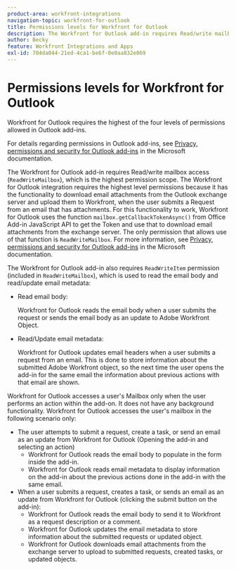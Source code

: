 ```yaml
---
product-area: workfront-integrations
navigation-topic: workfront-for-outlook
title: Permissions levels for Workfront for Outlook
description: The Workfront for Outlook add-in requires Read/write mailbox access. The Workfront for Outlook integration requires the highest level permissions because it has the functionality to download email attachments from the Outlook exchange server and upload them to Workfront, when the user submits a Request from an email that has attachments.
author: Becky
feature: Workfront Integrations and Apps
exl-id: 704da044-21ed-4ca1-be6f-0e0aa832e069
---
```

# Permissions levels for Workfront for Outlook

Workfront for Outlook requires the highest of the four levels of permissions allowed in Outlook add-ins.

For details regarding permissions in Outlook add-ins, see [Privacy, permissions and security for Outlook add-ins](https://docs.microsoft.com/en-us/office/dev/add-ins/outlook/privacy-and-security) in the Microsoft documentation.

The Workfront for Outlook add-in requires Read/write mailbox access (`ReadWriteMailbox`), which is the highest permission scope.
The Workfront for Outlook integration requires the highest level permissions because it has the functionality to download email attachments from the Outlook exchange server and upload them to Workfront, when the user submits a Request from an email that has attachments. For this functionality to work, Workfront for Outlook uses the function `mailbox.getCallbackTokenAsync()` from Office Add-in JavaScript API to get the Token and use that to download email attachments from the exchange server. The only permission that allows use of that function is `ReadWriteMailbox`. For more information, see [Privacy, permissions and security for Outlook add-ins](https://docs.microsoft.com/en-us/office/dev/add-ins/outlook/privacy-and-security) in the Microsoft documentation.

The Workfront for Outlook add-in also requires `ReadWriteItem` permission (included in `ReadWriteMailbox`), which is used to read the email body and read/update email metadata:

* Read email body:

  Workfront for Outlook reads the email body when a user submits the request or sends the email body as an update to Adobe Workfront Object.
* Read/Update email metadata:
  
  Workfront for Outlook updates email headers when a user submits a request from an email. This is done to store information about the submitted Adobe Workfront object, so the next time the user opens the add-in for the same email the information about previous actions with that email are shown.

Workfront for Outlook accesses a user's Mailbox only when the user performs an action within the add-on. It does not have any background functionality. Workfront for Outlook accesses the user's mailbox in the following scenario only:

* The user attempts to submit a request, create a task, or send an email as an update from Workfront for Outlook (Opening the add-in and selecting an action)
  * Workfront for Outlook reads the email body to populate in the form inside the add-in.
  * Workfront for Outlook reads email metadata to display information on the add-in about the previous actions done in the add-in with the same email.
* When a user submits a request, creates a task, or sends an email as an update from Workfront for Outlook (clicking the submit button on the add-in):
  * Workfront for Outlook reads the email body to send it to Workfront as a request description or a comment.
  * Workfront for Outlook updates the email metadata to store information about the submitted requests or updated object.
  * Workfront for Outlook downloads email attachments from the exchange server to upload to submitted requests, created tasks, or updated objects.
